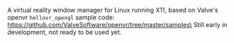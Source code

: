 A virtual reality window manager for Linux running X11, based on Valve's openvr `hellovr_opengl` sample code: https://github.com/ValveSoftware/openvr/tree/master/samples\
Still early in development, not ready to be used yet.

